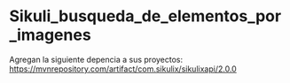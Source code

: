 # Sikuli_busqueda_de_elementos_por_imagenes


Agregan la siguiente depencia a sus proyectos: https://mvnrepository.com/artifact/com.sikulix/sikulixapi/2.0.0

